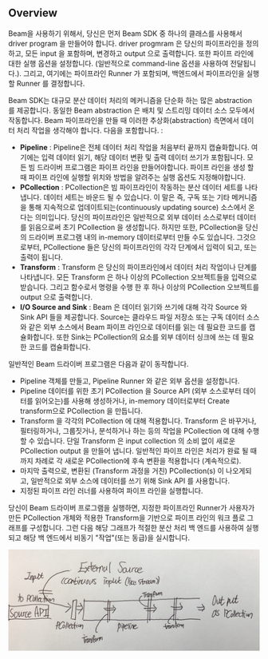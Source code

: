 ## Overview

Beam을 사용하기 위해서, 당신은 먼저 Beam SDK 중 하나의 클래스를 사용해서 driver program 을 만들어야 합니다. driver progmram 은 당신의 파이프라인을 정의하고, 모든 input 을 포함하며, 변경하고 output 으로 출력합니다. 또한 파이프 라인에 대한 실행 옵션을 설정합니다. (일반적으로 command-line 옵션을 사용하여 전달됩니다.). 그리고, 여기에는 파이프라인 Runner 가 포함되며, 백엔드에서 파이프라인을 실행할 Runner 를 결정합니다.

Beam SDK는 대규모 분산 데이터 처리의 메커니즘을 단순화 하는 많은 abstraction 를 제공합니다. 동일한 Beam abstraction 은 배치 및 스트리밍 데이터 소스 모두에서 작동합니다. Beam 파이프라인을 만들 때 이러한 추상화(abstraction) 측면에서 데이터 처리 작업을 생각해야 합니다. 다음을 포함합니다. :

- **Pipeline** : Pipeline은 전체 데이터 처리 작업을 처음부터 끝까지 캡슐화합니다. 여기에는 입력 데이터 읽기, 해당 데이터 변환 및 출력 데이터 쓰기가 포함됩니다. 모든 빔 드라이버 프로그램은 파이프 라인을 만들어야합니다. 파이프 라인을 생성 할 때 파이프 라인에 실행할 위치와 방법을 알려주는 실행 옵션도 지정해야합니다.
- **PCollection** : PCollection은 빔 파이프라인이 작동하는 분산 데이터 세트를 나타냅니다. 데이터 세트는 바운드 될 수 있습니다. 이 말은 즉, 구독 또는 기타 메커니즘을 통해 지속적으로 업데이트되는(continuously updating source) 소스에서 온다는 의미입니다. 당신의 파이프라인은 일반적으로 외부 데이터 소스로부터 데이터를 읽음으로써 초기 PCollection 을 생성합니다. 하지만 또한, PCollection을 당신의 드라이버 프로그램 내의 in-memory 데이터로부터 만들 수도 있습니다. 그것으로부터, PCollectione 들은 당신의 파이프라인의 각각 단계에서 입력이 되고, 또는 출력이 됩니다.
- **Transform** : Transform 은 당신의 파이프라인에서 데이터 처리 작업이나 단계를 나타냅니다. 모든 Transform 은 하나 이상의 PCollection 오브젝트들을 입력으로 받습니다. 그리고 함수로서 명령을 수행 한 후 하나 이상의 PCollection 오브젝트를 output 으로 출력합니다.
- **I/O Source and Sink** : Beam 은 데이터 읽기와 쓰기에 대해 각각 Source 와 Sink API 들을 제공합니다. Source는 클라우드 파일 저장소 또는 구독 데이터 소스와 같은 외부 소스에서 Beam 파이프 라인으로 데이터를 읽는 데 필요한 코드를 캡슐화합니다. 또한 Sink는 PCollection의 요소를 외부 데이터 싱크에 쓰는 데 필요한 코드를 캡슐화합니다.

일반적인 Beam 드라이버 프로그램은 다음과 같이 동작합니다.

- Pipeline 객체를 만들고, Pipeline Runner 와 같은 외부 옵션을 설정합니다.
- Pipeline 데이터를 위한 초기 PCollection 을 Source API (외부 소스로부터 데이터를 읽어오는)를 사용해 생성하거나, in-memory 데이터로부터 Create transform으로 PCollection 을 만듭니다.
- Transform 을 각각의 PCollection 에 대해 적용합니다. Transform 은 바꾸거나, 필터링하거나, 그룹짓거나, 분석하거나 하는 등의 작업을 PCollection 에 대해 수행할 수 있습니다. 단일 Transform 은 input collection 의 소비 없이 새로운 PCollection output 을 만들어 냅니다. 일반적인 파이프 라인은 처리가 완료 될 때까지 차례로 각 새로운 PCollection에 후속 변환을 적용합니다 (계속적으로).
- 마지막 출력으로, 변환된 (Transform 과정을 거친) PCollection(s) 이 나오게되고, 일반적으로 외부 소스에 데이터를 쓰기 위해 Sink API 를 사용합니다.
- 지정된 파이프 라인 러너를 사용하여 파이프 라인을 실행합니다.

당신이 Beam 드라이버 프로그램을 실행하면, 지정한 파이프라인 Runner가 사용자가 만든 PCollection 개체와 적용한 Transform을 기반으로 파이프 라인의 워크 플로 그래프를 구성합니다. 그런 다음 해당 그래프가 적절한 분산 처리 백 엔드를 사용하여 실행되고 해당 백 엔드에서 비동기 "작업"(또는 동급)을 실시합니다.

![understanding](./understanding.jpeg)
